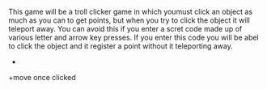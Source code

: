 This game will be a troll clicker game in which youmust click an object as much as you can to get points, but when you try to click the object it will teleport away. You can avoid this if you enter a scret code made up of various letter and arrow key presses. If you enter this code you will be abel to click the object and it register a point without it teleporting away.

+
+move once clicked